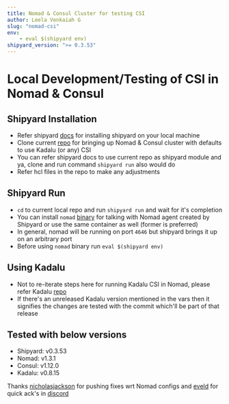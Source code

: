 ```yaml
---
title: Nomad & Consul Cluster for testing CSI
author: Leela Venkaiah G
slug: "nomad-csi"
env:
    - eval $(shipyard env)
shipyard_version: ">= 0.3.53"
---
```


# Local Development/Testing of CSI in Nomad & Consul

## Shipyard Installation
- Refer shipyard [docs](https://shipyard.run/docs/install) for installing shipyard on your local machine
- Clone current [repo](https://github.com/leelavg/kadalu-nomad/) for bringing up Nomad & Consul cluster with defaults to use Kadalu (or any) CSI
- You can refer shipyard docs to use current repo as shipyard module and ya, clone and run command `shipyard run` also would do
- Refer hcl files in the repo to make any adjustments

## Shipyard Run
- `cd` to current local repo and run `shipyard run` and wait for it's completion
- You can install `nomad` [binary](https://www.nomadproject.io/docs/install) for talking with Nomad agent created by Shipyard or use the same container as well (former is preferred)
- In general, nomad will be running on port `4646` but shipyard brings it up on an arbitrary port
- Before using `nomad` binary run `eval $(shipyard env)`

## Using Kadalu
- Not to re-iterate steps here for running Kadalu CSI in Nomad, please refer Kadalu [repo](https://github.com/kadalu/kadalu/tree/devel/nomad)
- If there's an unreleased Kadalu version mentioned in the vars then it signifies the changes are tested with the commit which'll be part of that release

## Tested with below versions

- Shipyard: v0.3.53
- Nomad: v1.3.1
- Consul: v1.12.0
- Kadalu: v0.8.15

Thanks [nicholasjackson](https://github.com/nicholasjackson) for pushing fixes wrt Nomad configs and [eveld](https://github.com/eveld) for quick ack's in [discord](https://discord.gg/ZuEFPJU69D)
